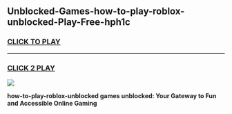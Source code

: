 
## Unblocked-Games-how-to-play-roblox-unblocked-Play-Free-hph1c
<h3>
<a href="https://premium76.site?title=how-to-play-roblox-unblocked&ref=21A">CLICK TO PLAY</a></h3>
<hr>

<h3>
<a href="https://premium76.site?title=how-to-play-roblox-unblocked&ref=21A">CLICK 2 PLAY</a>
  
</h3>

<a href="https://premium76.site?title=how-to-play-roblox-unblocked&ref=21A"><img src="https://clearcache.store/games.png"></a>


**how-to-play-roblox-unblocked games unblocked: Your Gateway to Fun and Accessible Online Gaming**
